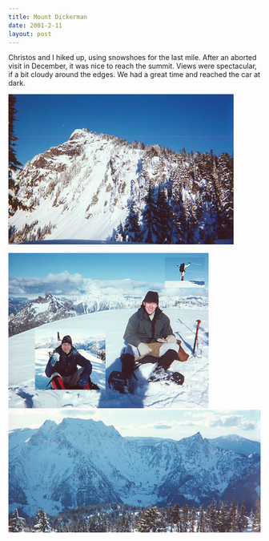 ```yaml
---
title: Mount Dickerman
date: 2001-2-11
layout: post
---
```


Christos and I hiked up, using snowshoes for the last mile. After an aborted visit in 
December, it was nice to reach the summit. Views were spectacular, if a bit cloudy around 
the edges. We had a great time and reached the car at dark.


![Here is a good view of the final climb](images/dickerman.jpg)


![A montage of summit photos](images/disall.jpg)
![Big Four Mountain and Hall Peak as seen from Mount Dickerman](images/bigfhall.jpg)

